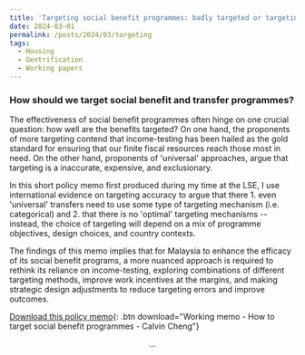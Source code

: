 ```yaml
---
title: 'Targeting social benefit programmes: badly targeted or targeting badly?'
date: 2024-03-01
permalink: /posts/2024/03/targeting
tags:
  - Housing
  - Gentrification
  - Working papers
---
```


### How should we target social benefit and transfer programmes?

The effectiveness of social benefit programmes often hinge on one crucial question: how well are the benefits targeted? On one hand, the proponents of more targeting contend that income-testing has been hailed as the gold standard for ensuring that our finite fiscal resources reach those most in need. On the other hand, proponents of 'universal' approaches, argue that targeting is a inaccurate, expensive, and exclusionary. 

In this short policy memo first produced during my time at the LSE, I use international evidence on targeting accuracy to argue that there 1. even 'universal' transfers need to use some type of targeting mechanism (i.e. categorical) and 2. that there is no 'optimal' targeting mechanisms -- instead, the choice of targeting will depend on a mix of programme objectives, design choices, and country contexts. 

The findings of this memo implies that for Malaysia to enhance the efficacy of its social benefit programs, a more nuanced approach is required to rethink its reliance on income-testing, exploring combinations of different targeting methods, improve work incentives at the margins, and making strategic design adjustments to reduce targeting errors and improve outcomes.

[Download this policy memo](/publications/Targeting_badly_or_badly_targeting__public_version_.pdf){: .btn download="Working memo - How to target social benefit programmes - Calvin Cheng"}
<div style="text-align: center;">
  ...
</div>